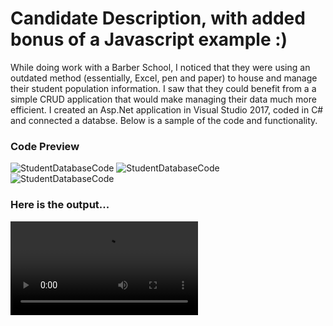 # Candidate Description, with added bonus of a Javascript example :)
While doing work with a Barber School, I noticed that they were using an outdated method (essentially, Excel, pen and paper) to house and manage their student population information. I saw that they could benefit from a a simple CRUD application that would make managing their data much more efficient. I created an Asp.Net application in Visual Studio 2017, coded in C# and connected a databse. Below is a sample of the code and functionality.  

### Code Preview 

![StudentDatabaseCode](https://itstaraking.github.io/JavaScript-Candidate-Profile/html.png)
![StudentDatabaseCode](https://itstaraking.github.io/JavaScript-Candidate-Profile/javascript.png)
![StudentDatabaseCode](https://itstaraking.github.io/JavaScript-Candidate-Profile/css.png)

### Here is the output...

![StudentDatabaseOutput](https://itstaraking.github.io/JavaScript-Candidate-Profile/javascript.mp4)
